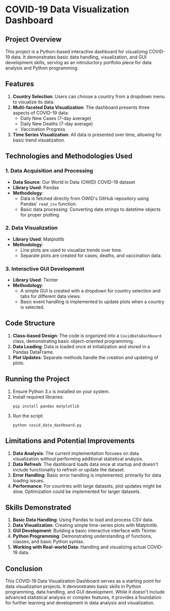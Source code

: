 # COVID-19 Data Visualization Dashboard

## Project Overview

This project is a Python-based interactive dashboard for visualizing COVID-19 data. It demonstrates basic data handling, visualization, and GUI development skills, serving as an introductory portfolio piece for data analysis and Python programming.

## Features

1. **Country Selection**: Users can choose a country from a dropdown menu to visualize its data.
2. **Multi-faceted Data Visualization**: The dashboard presents three aspects of COVID-19 data:
   - Daily New Cases (7-day average)
   - Daily New Deaths (7-day average)
   - Vaccination Progress
3. **Time Series Visualization**: All data is presented over time, allowing for basic trend visualization.

## Technologies and Methodologies Used

### 1. Data Acquisition and Processing
- **Data Source**: Our World in Data (OWID) COVID-19 dataset
- **Library Used**: Pandas
- **Methodology**: 
  - Data is fetched directly from OWID's GitHub repository using Pandas' `read_csv` function.
  - Basic data processing: Converting date strings to datetime objects for proper plotting.

### 2. Data Visualization
- **Library Used**: Matplotlib
- **Methodology**:
  - Line plots are used to visualize trends over time.
  - Separate plots are created for cases, deaths, and vaccination data.

### 3. Interactive GUI Development
- **Library Used**: Tkinter
- **Methodology**:
  - A simple GUI is created with a dropdown for country selection and tabs for different data views.
  - Basic event handling is implemented to update plots when a country is selected.

## Code Structure

1. **Class-based Design**: The code is organized into a `CovidDataDashboard` class, demonstrating basic object-oriented programming.
2. **Data Loading**: Data is loaded once at initialization and stored in a Pandas DataFrame.
3. **Plot Updates**: Separate methods handle the creation and updating of plots.

## Running the Project

1. Ensure Python 3.x is installed on your system.
2. Install required libraries:
   ```
   pip install pandas matplotlib
   ```
3. Run the script:
   ```
   python covid_data_dashboard.py
   ```

## Limitations and Potential Improvements

1. **Data Analysis**: The current implementation focuses on data visualization without performing additional statistical analysis.
2. **Data Refresh**: The dashboard loads data once at startup and doesn't include functionality to refresh or update the dataset.
3. **Error Handling**: Basic error handling is implemented, primarily for data loading issues.
4. **Performance**: For countries with large datasets, plot updates might be slow. Optimization could be implemented for larger datasets.

## Skills Demonstrated

1. **Basic Data Handling**: Using Pandas to load and process CSV data.
2. **Data Visualization**: Creating simple time-series plots with Matplotlib.
3. **GUI Development**: Building a basic interactive interface with Tkinter.
4. **Python Programming**: Demonstrating understanding of functions, classes, and basic Python syntax.
5. **Working with Real-world Data**: Handling and visualizing actual COVID-19 data.

## Conclusion

This COVID-19 Data Visualization Dashboard serves as a starting point for data visualization projects. It demonstrates basic skills in Python programming, data handling, and GUI development. While it doesn't include advanced statistical analysis or complex features, it provides a foundation for further learning and development in data analysis and visualization.

